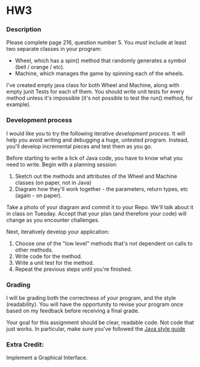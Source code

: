 HW3
====

### Description
Please complete page 216, question number 5. You *must* include at least two separate classes in your program:

* Wheel, which has a spin() method that randomly generates a symbol (bell / orange / etc).
* Machine, which manages the game by spinning each of the wheels.

I've created empty java class for both Wheel and Machine, along with empty junit Tests for each of them.
You should write unit tests for every method unless it's impossible (it's not possible to test the run() method, for example).

### Development process
I would like you to try the following iterative *development process*.
It will help you avoid writing and debugging a huge, untested program.
Instead, you'll develop incremental pieces and test them as you go.

Before starting to write a lick of Java code, you have to know what you need to write. Begin with a planning session:

1. Sketch out the methods and attributes of the Wheel and Machine classes (on paper, not in Java)
2. Diagram how they'll work together - the parameters, return types, etc (again - on paper).

Take a photo of your diagram and commit it to your Repo.
We'll talk about it in class on Tuesday.
Accept that your plan (and therefore your code) will change as you encounter challenges.

Next, iteratively develop your application:
1. Choose one of the "low level" methods that's not dependent on calls to other methods.
2. Write code for the method.
3. Write a unit test for the method.
4. Repeat the previous steps until you're finished.

### Grading
I will be grading both the correctness of your program, and the style (readability).
You will have the opportunity to revise your program once based on my feedback before receiving a final grade.

Your goal for this assignment should be clear, readable code. Not code that just works.
In particular, make sure you've followed the [Java style guide](https://docs.google.com/document/d/1V8BM38WXnBuVvTPilZMVCSuITLVW5VEfPKHaJ3uCZgc/edit?usp=sharing)

### Extra Credit: 
Implement a Graphical Interface.
